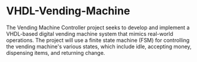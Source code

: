 # VHDL-Vending-Machine
The Vending Machine Controller project seeks to develop and implement a VHDL-based digital vending machine system that mimics real-world operations. The project will use a finite state machine (FSM) for controlling the vending machine's various states, which include idle, accepting money, dispensing items, and returning change.
